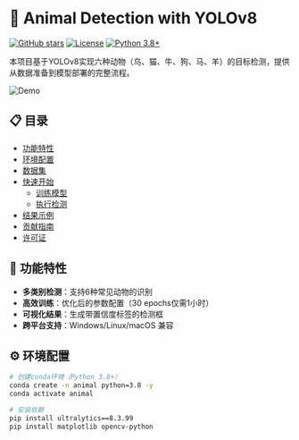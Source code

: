# 🐾 Animal Detection with YOLOv8

[![GitHub stars](https://img.shields.io/github/stars/yourusername/animal-detection?style=social)](https://github.com/yourusername/animal-detection)
[![License](https://img.shields.io/badge/License-MIT-blue.svg)](https://opensource.org/licenses/MIT)
[![Python 3.8+](https://img.shields.io/badge/Python-3.8%2B-green.svg)](https://www.python.org/)

本项目基于YOLOv8实现六种动物（鸟、猫、牛、狗、马、羊）的目标检测，提供从数据准备到模型部署的完整流程。

![Demo](https://user-images.githubusercontent.com/26833433/236667195-1b576c3e-45b2-42af-b412-703d4b96fd74.jpg)

## 📋 目录
- [功能特性](#-功能特性)
- [环境配置](#-环境配置)
- [数据集](#-数据集)
- [快速开始](#-快速开始)
  - [训练模型](#1-训练模型)
  - [执行检测](#2-执行检测)
- [结果示例](#-结果示例)
- [贡献指南](#-贡献指南)
- [许可证](#-许可证)

## 🌟 功能特性
- **多类别检测**：支持6种常见动物的识别
- **高效训练**：优化后的参数配置（30 epochs仅需1小时）
- **可视化结果**：生成带置信度标签的检测框
- **跨平台支持**：Windows/Linux/macOS 兼容

## ⚙️ 环境配置
```bash
# 创建conda环境（Python 3.8+）
conda create -n animal python=3.8 -y
conda activate animal

# 安装依赖
pip install ultralytics==8.3.99
pip install matplotlib opencv-python
